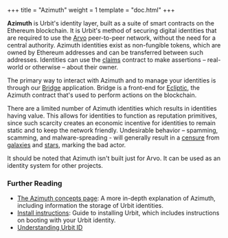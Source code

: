 +++
title = "Azimuth"
weight = 1
template = "doc.html"
+++

**Azimuth** is Urbit's identity layer, built as a suite of smart contracts on the Ethereum blockchain. It is Urbit's method of securing digital identities that are required to use the [Arvo](../arvo) peer-to-peer network, without the need for a central authority. Azimuth identities exist as non-fungible tokens, which are owned by Ethereum addresses and can be transferred between such addresses. Identities can use the [claims](../claims) contract to make assertions – real-world or otherwise – about their owner.

The primary way to interact with Azimuth and to manage your identities is through our [Bridge](bridge.urbit.org) application. Bridge is a front-end for [Ecliptic](../ecliptic), the Azimuth contract that's used to perform actions on the blockchain.

There are a limited number of Azimuth identities which results in identities having value. This allows for identities to function as reputation primitives, since such scarcity creates an economic incentive for identities to remain static and to keep the network friendly. Undesirable behavior – spamming, scamming, and malware-spreading - will generally result in a [censure](../censure) from [galaxies](../galaxy) and [stars](../star), marking the bad actor.

It should be noted that Azimuth isn't built just for Arvo. It can be used as an identity system for other projects.

### Further Reading

- [The Azimuth concepts page](@/docs/tutorials/concepts/azimuth.md): A more in-depth explanation of Azimuth, including information the storage of Urbit identities.
- [Install instructions](@/using/install.md): Guide to installing Urbit, which includes instructions on booting with your Urbit identity.
- [Understanding Urbit ID](@/understanding-urbit/urbit-id.md)
